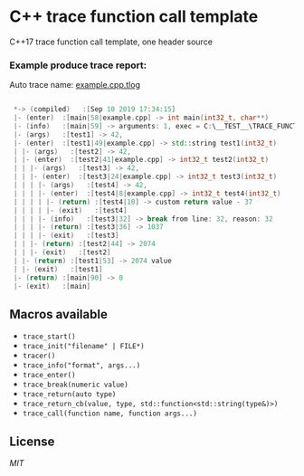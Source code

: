 # C++ trace function call template
C++17 trace function call template, one header source

### Example produce trace report:

Auto trace name: [example.cpp.tlog](example.cpp)

```cpp

 *-> (compiled)   :[Sep 10 2019 17:34:15]
 |- (enter)  :[main|58|example.cpp] -> int main(int32_t, char**)
 |- (info)   :[main|59] -> arguments: 1, exec = C:\__TEST__\TRACE_FUNCTION\bin\Debug\TRACE_FUNCTION.exe
 |- (args)   :[test1] -> 42,
 |- (enter)  :[test1|49|example.cpp] -> std::string test1(int32_t)
 | |- (args)   :[test2] -> 42,
 | |- (enter)  :[test2|41|example.cpp] -> int32_t test2(int32_t)
 | | |- (args)   :[test3] -> 42,
 | | |- (enter)  :[test3|24|example.cpp] -> int32_t test3(int32_t)
 | | | |- (args)   :[test4] -> 42,
 | | | |- (enter)  :[test4|8|example.cpp] -> int32_t test4(int32_t)
 | | | | |- (return) :[test4|10] -> custom return value - 37
 | | | | |- (exit)   :[test4]
 | | | |- (info)   :[test3|32] -> break from line: 32, reason: 32
 | | | |- (return) :[test3|36] -> 1037
 | | | |- (exit)   :[test3]
 | | |- (return) :[test2|44] -> 2074
 | | |- (exit)   :[test2]
 | |- (return) :[test1|53] -> 2074 value
 | |- (exit)   :[test1]
 |- (return) :[main|90] -> 0
 |- (exit)   :[main]

```

## Macros available

- `trace_start()`  
- `trace_init("filename" | FILE*)`  
- `tracer()`  
- `trace_info("format", args...)`  
- `trace_enter()`  
- `trace_break(numeric value)`  
- `trace_return(auto type)`  
- `trace_return_cb(value, type, std::function<std::string(type&)>)`  
- `trace_call(function name, function args...)`  

## License

 _MIT_

